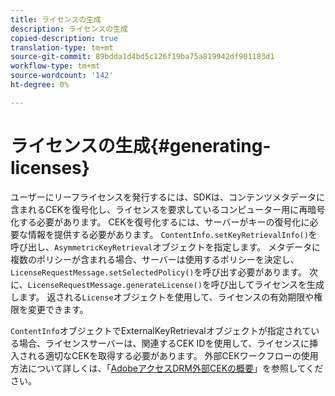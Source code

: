 ```yaml
---
title: ライセンスの生成
description: ライセンスの生成
copied-description: true
translation-type: tm+mt
source-git-commit: 89bdda1d4bd5c126f19ba75a819942df901183d1
workflow-type: tm+mt
source-wordcount: '142'
ht-degree: 0%

---
```



# ライセンスの生成{#generating-licenses}

ユーザーにリーフライセンスを発行するには、SDKは、コンテンツメタデータに含まれるCEKを復号化し、ライセンスを要求しているコンピューター用に再暗号化する必要があります。 CEKを復号化するには、サーバーがキーの復号化に必要な情報を提供する必要があります。 `ContentInfo.setKeyRetrievalInfo()`を呼び出し、`AsymmetricKeyRetrieval`オブジェクトを指定します。 メタデータに複数のポリシーが含まれる場合、サーバーは使用するポリシーを決定し、`LicenseRequestMessage.setSelectedPolicy()`を呼び出す必要があります。 次に、`LicenseRequestMessage.generateLicense()`を呼び出してライセンスを生成します。 返される`License`オブジェクトを使用して、ライセンスの有効期限や権限を変更できます。

`ContentInfo`オブジェクトでExternalKeyRetrievalオブジェクトが指定されている場合、ライセンスサーバーは、関連するCEK IDを使用して、ライセンスに挿入される適切なCEKを取得する必要があります。 外部CEKワークフローの使用方法について詳しくは、「[AdobeアクセスDRM外部CEKの概要](../../../aaxs-drm-xkey-mgmt/aaxs-drm-using-external-cek-overview.md)」を参照してください。
